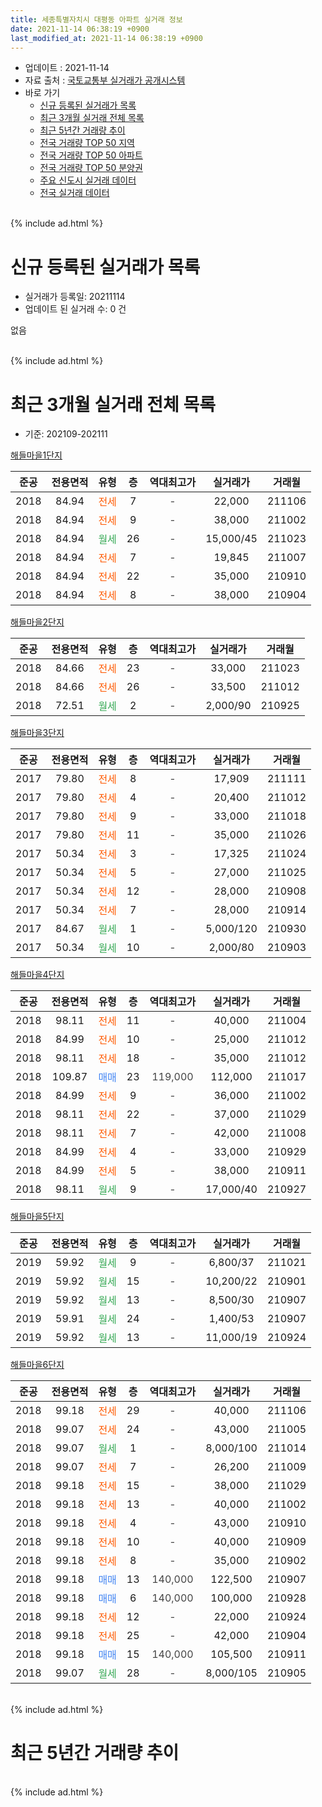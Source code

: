 ```yaml
---
title: 세종특별자치시 대평동 아파트 실거래 정보
date: 2021-11-14 06:38:19 +0900
last_modified_at: 2021-11-14 06:38:19 +0900
---
```


* 업데이트 : 2021-11-14
* 자료 출처 : [국토교통부 실거래가 공개시스템](http://rt.molit.go.kr)
* 바로 가기
    * [신규 등록된 실거래가 목록](#신규-등록된-실거래가-목록)
    * [최근 3개월 실거래 전체 목록](#최근-3개월-실거래-전체-목록)
    * [최근 5년간 거래량 추이](#최근-5년간-거래량-추이)
    * [전국 거래량 TOP 50 지역](https://inasie.github.io/apt-trade-info/최근-3개월-전국에서-가장-거래가-많이-발생한-지역)
    * [전국 거래량 TOP 50 아파트](https://inasie.github.io/apt-trade-info/최근-3개월-전국에서-가장-거래가-많이-발생한-아파트)
    * [전국 거래량 TOP 50 분양권](https://inasie.github.io/apt-trade-info/최근-3개월-전국에서-가장-거래가-많이-발생한-분양권)
    * [주요 신도시 실거래 데이터](https://inasie.github.io/apt-trade-info/주요-신도시)
    * [전국 실거래 데이터](https://inasie.github.io/apt-trade-info/전국)
<br>
{% include ad.html %}
<br>

# 신규 등록된 실거래가 목록
* 실거래가 등록일: 20211114
* 업데이트 된 실거래 수: 0 건

없음

<br>
{% include ad.html %}
<br>

# 최근 3개월 실거래 전체 목록
* 기준: 202109-202111


[해들마을1단지](https://search.naver.com/search.naver?query=%EC%84%B8%EC%A2%85%ED%8A%B9%EB%B3%84%EC%9E%90%EC%B9%98%EC%8B%9C+%EB%8C%80%ED%8F%89%EB%8F%99+%ED%95%B4%EB%93%A4%EB%A7%88%EC%9D%841%EB%8B%A8%EC%A7%80)

|준공|전용면적|유형|층|역대최고가|실거래가|거래월|
|:---:|:---:|:---:|:---:|:---:|:---:|:---:|
|2018|84.94|<span style="color:#ff5a00">전세</span>|7|<span style="color:#444444">-</span>|22,000|211106|
|2018|84.94|<span style="color:#ff5a00">전세</span>|9|<span style="color:#444444">-</span>|38,000|211002|
|2018|84.94|<span style="color:#34a853">월세</span>|26|<span style="color:#444444">-</span>|15,000/45|211023|
|2018|84.94|<span style="color:#ff5a00">전세</span>|7|<span style="color:#444444">-</span>|19,845|211007|
|2018|84.94|<span style="color:#ff5a00">전세</span>|22|<span style="color:#444444">-</span>|35,000|210910|
|2018|84.94|<span style="color:#ff5a00">전세</span>|8|<span style="color:#444444">-</span>|38,000|210904|

[해들마을2단지](https://search.naver.com/search.naver?query=%EC%84%B8%EC%A2%85%ED%8A%B9%EB%B3%84%EC%9E%90%EC%B9%98%EC%8B%9C+%EB%8C%80%ED%8F%89%EB%8F%99+%ED%95%B4%EB%93%A4%EB%A7%88%EC%9D%842%EB%8B%A8%EC%A7%80)

|준공|전용면적|유형|층|역대최고가|실거래가|거래월|
|:---:|:---:|:---:|:---:|:---:|:---:|:---:|
|2018|84.66|<span style="color:#ff5a00">전세</span>|23|<span style="color:#444444">-</span>|33,000|211023|
|2018|84.66|<span style="color:#ff5a00">전세</span>|26|<span style="color:#444444">-</span>|33,500|211012|
|2018|72.51|<span style="color:#34a853">월세</span>|2|<span style="color:#444444">-</span>|2,000/90|210925|

[해들마을3단지](https://search.naver.com/search.naver?query=%EC%84%B8%EC%A2%85%ED%8A%B9%EB%B3%84%EC%9E%90%EC%B9%98%EC%8B%9C+%EB%8C%80%ED%8F%89%EB%8F%99+%ED%95%B4%EB%93%A4%EB%A7%88%EC%9D%843%EB%8B%A8%EC%A7%80)

|준공|전용면적|유형|층|역대최고가|실거래가|거래월|
|:---:|:---:|:---:|:---:|:---:|:---:|:---:|
|2017|79.80|<span style="color:#ff5a00">전세</span>|8|<span style="color:#444444">-</span>|17,909|211111|
|2017|79.80|<span style="color:#ff5a00">전세</span>|4|<span style="color:#444444">-</span>|20,400|211012|
|2017|79.80|<span style="color:#ff5a00">전세</span>|9|<span style="color:#444444">-</span>|33,000|211018|
|2017|79.80|<span style="color:#ff5a00">전세</span>|11|<span style="color:#444444">-</span>|35,000|211026|
|2017|50.34|<span style="color:#ff5a00">전세</span>|3|<span style="color:#444444">-</span>|17,325|211024|
|2017|50.34|<span style="color:#ff5a00">전세</span>|5|<span style="color:#444444">-</span>|27,000|211025|
|2017|50.34|<span style="color:#ff5a00">전세</span>|12|<span style="color:#444444">-</span>|28,000|210908|
|2017|50.34|<span style="color:#ff5a00">전세</span>|7|<span style="color:#444444">-</span>|28,000|210914|
|2017|84.67|<span style="color:#34a853">월세</span>|1|<span style="color:#444444">-</span>|5,000/120|210930|
|2017|50.34|<span style="color:#34a853">월세</span>|10|<span style="color:#444444">-</span>|2,000/80|210903|

[해들마을4단지](https://search.naver.com/search.naver?query=%EC%84%B8%EC%A2%85%ED%8A%B9%EB%B3%84%EC%9E%90%EC%B9%98%EC%8B%9C+%EB%8C%80%ED%8F%89%EB%8F%99+%ED%95%B4%EB%93%A4%EB%A7%88%EC%9D%844%EB%8B%A8%EC%A7%80)

|준공|전용면적|유형|층|역대최고가|실거래가|거래월|
|:---:|:---:|:---:|:---:|:---:|:---:|:---:|
|2018|98.11|<span style="color:#ff5a00">전세</span>|11|<span style="color:#444444">-</span>|40,000|211004|
|2018|84.99|<span style="color:#ff5a00">전세</span>|10|<span style="color:#444444">-</span>|25,000|211012|
|2018|98.11|<span style="color:#ff5a00">전세</span>|18|<span style="color:#444444">-</span>|35,000|211012|
|2018|109.87|<span style="color:#4285f3">매매</span>|23|<span style="color:#444444">119,000</span>|112,000|211017|
|2018|84.99|<span style="color:#ff5a00">전세</span>|9|<span style="color:#444444">-</span>|36,000|211002|
|2018|98.11|<span style="color:#ff5a00">전세</span>|22|<span style="color:#444444">-</span>|37,000|211029|
|2018|98.11|<span style="color:#ff5a00">전세</span>|7|<span style="color:#444444">-</span>|42,000|211008|
|2018|84.99|<span style="color:#ff5a00">전세</span>|4|<span style="color:#444444">-</span>|33,000|210929|
|2018|84.99|<span style="color:#ff5a00">전세</span>|5|<span style="color:#444444">-</span>|38,000|210911|
|2018|98.11|<span style="color:#34a853">월세</span>|9|<span style="color:#444444">-</span>|17,000/40|210927|

[해들마을5단지](https://search.naver.com/search.naver?query=%EC%84%B8%EC%A2%85%ED%8A%B9%EB%B3%84%EC%9E%90%EC%B9%98%EC%8B%9C+%EB%8C%80%ED%8F%89%EB%8F%99+%ED%95%B4%EB%93%A4%EB%A7%88%EC%9D%845%EB%8B%A8%EC%A7%80)

|준공|전용면적|유형|층|역대최고가|실거래가|거래월|
|:---:|:---:|:---:|:---:|:---:|:---:|:---:|
|2019|59.92|<span style="color:#34a853">월세</span>|9|<span style="color:#444444">-</span>|6,800/37|211021|
|2019|59.92|<span style="color:#34a853">월세</span>|15|<span style="color:#444444">-</span>|10,200/22|210901|
|2019|59.92|<span style="color:#34a853">월세</span>|13|<span style="color:#444444">-</span>|8,500/30|210907|
|2019|59.91|<span style="color:#34a853">월세</span>|24|<span style="color:#444444">-</span>|1,400/53|210907|
|2019|59.92|<span style="color:#34a853">월세</span>|13|<span style="color:#444444">-</span>|11,000/19|210924|

[해들마을6단지](https://search.naver.com/search.naver?query=%EC%84%B8%EC%A2%85%ED%8A%B9%EB%B3%84%EC%9E%90%EC%B9%98%EC%8B%9C+%EB%8C%80%ED%8F%89%EB%8F%99+%ED%95%B4%EB%93%A4%EB%A7%88%EC%9D%846%EB%8B%A8%EC%A7%80)

|준공|전용면적|유형|층|역대최고가|실거래가|거래월|
|:---:|:---:|:---:|:---:|:---:|:---:|:---:|
|2018|99.18|<span style="color:#ff5a00">전세</span>|29|<span style="color:#444444">-</span>|40,000|211106|
|2018|99.07|<span style="color:#ff5a00">전세</span>|24|<span style="color:#444444">-</span>|43,000|211005|
|2018|99.07|<span style="color:#34a853">월세</span>|1|<span style="color:#444444">-</span>|8,000/100|211014|
|2018|99.07|<span style="color:#ff5a00">전세</span>|7|<span style="color:#444444">-</span>|26,200|211009|
|2018|99.18|<span style="color:#ff5a00">전세</span>|15|<span style="color:#444444">-</span>|38,000|211029|
|2018|99.18|<span style="color:#ff5a00">전세</span>|13|<span style="color:#444444">-</span>|40,000|211002|
|2018|99.18|<span style="color:#ff5a00">전세</span>|4|<span style="color:#444444">-</span>|43,000|210910|
|2018|99.18|<span style="color:#ff5a00">전세</span>|10|<span style="color:#444444">-</span>|40,000|210909|
|2018|99.18|<span style="color:#ff5a00">전세</span>|8|<span style="color:#444444">-</span>|35,000|210902|
|2018|99.18|<span style="color:#4285f3">매매</span>|13|<span style="color:#444444">140,000</span>|122,500|210907|
|2018|99.18|<span style="color:#4285f3">매매</span>|6|<span style="color:#444444">140,000</span>|100,000|210928|
|2018|99.18|<span style="color:#ff5a00">전세</span>|12|<span style="color:#444444">-</span>|22,000|210924|
|2018|99.18|<span style="color:#ff5a00">전세</span>|25|<span style="color:#444444">-</span>|42,000|210904|
|2018|99.18|<span style="color:#4285f3">매매</span>|15|<span style="color:#444444">140,000</span>|105,500|210911|
|2018|99.07|<span style="color:#34a853">월세</span>|28|<span style="color:#444444">-</span>|8,000/105|210905|


<br>
{% include ad.html %}
<br>

# 최근 5년간 거래량 추이


<div style="width:100%;">
    <canvas id="deal_progress" height="200"></canvas>
</div>

<script>
new Chart(document.getElementById("deal_progress"), {
    type: 'line',
    data: {
        labels: ['201611','201612','201701','201702','201703','201704','201705','201706','201707','201708','201709','201710','201711','201712','201801','201802','201803','201804','201805','201806','201807','201808','201809','201810','201811','201812','201901','201902','201903','201904','201905','201906','201907','201908','201909','201910','201911','201912','202001','202002','202003','202004','202005','202006','202007','202008','202009','202010','202011','202012','202101','202102','202103','202104','202105','202106','202107','202108','202109','202110','202111'],
        datasets: [{
            label: '매매',
            pointRadius: 1,
            data: [0, 0, 0, 0, 0, 0, 0, 0, 0, 0, 0, 0, 0, 0, 4, 5, 8, 5, 4, 3, 2, 3, 3, 6, 8, 5, 4, 1, 0, 3, 0, 1, 4, 5, 6, 4, 18, 38, 10, 13, 4, 6, 5, 37, 27, 15, 6, 5, 9, 10, 4, 1, 1, 12, 10, 2, 1, 1, 3, 1, 0],
            borderColor: "rgba(255, 201, 14, 1)",
            backgroundColor: "rgba(255, 201, 14, 0.5)",
            fill: false,
            lineTension: 0
        },{
            label: '전월세',
            pointRadius: 1,
            data: [0, 0, 0, 0, 0, 0, 0, 0, 0, 0, 0, 2, 10, 39, 48, 17, 13, 2, 16, 21, 39, 32, 1, 1, 1, 0, 2, 0, 2, 4, 0, 0, 0, 2, 14, 10, 13, 30, 23, 18, 10, 10, 9, 112, 70, 39, 14, 9, 2, 89, 72, 45, 36, 89, 37, 26, 24, 23, 20, 22, 3],
            borderColor: "rgba(0, 141, 185, 1)",
            backgroundColor: "rgba(0, 141, 185, 0.5)",
            fill: false,
            lineTension: 0
        }
        ]
    },
    options: {
        responsive: true,
        title: {
            display: false
        },
        tooltips: {
            mode: 'index',
            intersect: false
        },
        hover: {
            mode: 'nearest',
            intersect: true
        },
        scales: {
            xAxes: [{
                display: true,
                scaleLabel: {
                    display: true,
                    labelString: '년/월'
                }
            }],
            yAxes: [{
                display: true,
                ticks: {
                    suggestedMin: 0,
                },
                scaleLabel: {
                    display: true,
                    labelString: '실거래 수'
                }
            }]
        }
    }
});

</script>


<br>
{% include ad.html %}
<br>

